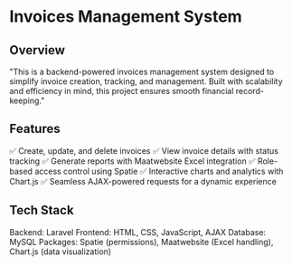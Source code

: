 # Invoices Management System
## Overview
"This is a backend-powered invoices management system designed to simplify invoice creation, tracking, and management. Built with scalability and efficiency in mind, this project ensures smooth financial record-keeping."

## Features

✅ Create, update, and delete invoices
✅ View invoice details with status tracking
✅ Generate reports with Maatwebsite Excel integration
✅ Role-based access control using Spatie
✅ Interactive charts and analytics with Chart.js
✅ Seamless AJAX-powered requests for a dynamic experience

## Tech Stack
Backend: Laravel
Frontend: HTML, CSS, JavaScript, AJAX
Database: MySQL
Packages: Spatie (permissions), Maatwebsite (Excel handling), Chart.js (data visualization)
